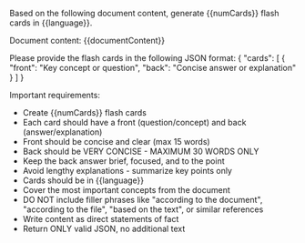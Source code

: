 Based on the following document content, generate {{numCards}} flash cards in {{language}}. 

Document content:
{{documentContent}}

Please provide the flash cards in the following JSON format:
{
  "cards": [
    {
      "front": "Key concept or question",
      "back": "Concise answer or explanation"
    }
  ]
}

Important requirements:
- Create {{numCards}} flash cards
- Each card should have a front (question/concept) and back (answer/explanation)
- Front should be concise and clear (max 15 words)
- Back should be VERY CONCISE - MAXIMUM 30 WORDS ONLY
- Keep the back answer brief, focused, and to the point
- Avoid lengthy explanations - summarize key points only
- Cards should be in {{language}}
- Cover the most important concepts from the document
- DO NOT include filler phrases like "according to the document", "according to the file", "based on the text", or similar references
- Write content as direct statements of fact
- Return ONLY valid JSON, no additional text
